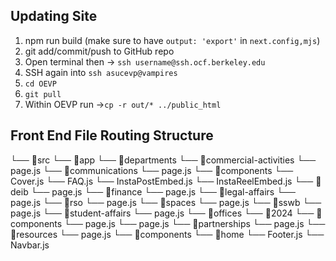 ## Updating Site
1. npm run build (make sure to have ```output: 'export'``` in ```next.config,mjs```)
2. git add/commit/push to GitHub repo
3. Open terminal then -> ```ssh username@ssh.ocf.berkeley.edu```
3. SSH again into ```ssh asucevp@vampires```
4. ```cd OEVP```
5. ```git pull```
6. Within OEVP run ->```cp -r out/* ../public_html```

## Front End File Routing Structure
└── 📁src
    └── 📁app
        └── 📁departments 
            └── 📁commercial-activities
                └── page.js
            └── 📁communications
                └── page.js
            └── 📁components
                └── Cover.js
                └── FAQ.js
                └── InstaPostEmbed.js
                └── InstaReelEmbed.js
            └── 📁deib
                └── page.js
            └── 📁finance
                └── page.js
            └── 📁legal-affairs
                └── page.js
            └── 📁rso
                └── page.js
            └── 📁spaces
                └── page.js
            └── 📁sswb
                └── page.js
            └── 📁student-affairs
                └── page.js
        └── 📁offices
            └── 📁2024
                └── 📁components
                └── page.js
        └── page.js 
        └── 📁partnerships
            └── page.js
        └── 📁resources
            └── page.js
    └── 📁components
        └── 📁home
            └── Footer.js
            └── Navbar.js

